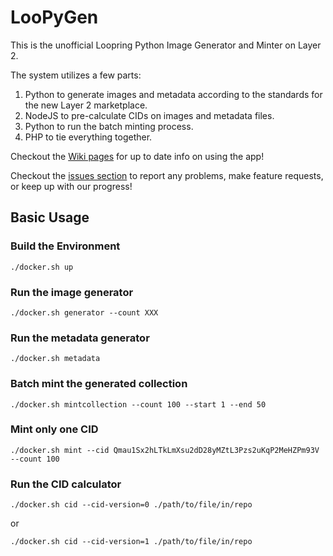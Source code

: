 # LooPyGen

This is the unofficial Loopring Python Image Generator and Minter on Layer 2.

The system utilizes a few parts:

1. Python to generate images and metadata according to the standards for the new Layer 2 marketplace.
2. NodeJS to pre-calculate CIDs on images and metadata files.
3. Python to run the batch minting process.
4. PHP to tie everything together.

Checkout the [Wiki pages](https://github.com/sk33z3r/loopymint2/wiki/Getting-Started) for up to date info on using the app!

Checkout the [issues section](https://github.com/sk33z3r/loopymint2/issues) to report any problems, make feature requests, or keep up with our progress!

## Basic Usage

### Build the Environment

```plaintext
./docker.sh up
```

### Run the image generator

```plaintext
./docker.sh generator --count XXX
```

### Run the metadata generator

```plaintext
./docker.sh metadata
```

### Batch mint the generated collection

```plaintext
./docker.sh mintcollection --count 100 --start 1 --end 50
```

### Mint only one CID

```plaintext
./docker.sh mint --cid Qmau1Sx2hLTkLmXsu2dD28yMZtL3Pzs2uKqP2MeHZPm93V --count 100
```

### Run the CID calculator

```plaintext
./docker.sh cid --cid-version=0 ./path/to/file/in/repo
```

or

```plaintext
./docker.sh cid --cid-version=1 ./path/to/file/in/repo
```
